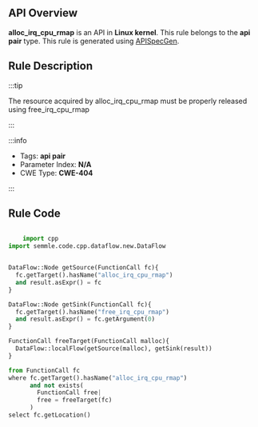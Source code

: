 ---
---


## API Overview
**alloc_irq_cpu_rmap** is an API in **Linux kernel**. This rule belongs to the **api pair** type. This rule is generated using [APISpecGen](../../tools/APISpecGen).
## Rule Description

:::tip

The resource acquired by alloc_irq_cpu_rmap must be properly released using free_irq_cpu_rmap

:::

:::info

- Tags: **api pair**
- Parameter Index: **N/A**
- CWE Type: **CWE-404**

:::

## Rule Code
```python

    import cpp
import semmle.code.cpp.dataflow.new.DataFlow


DataFlow::Node getSource(FunctionCall fc){
  fc.getTarget().hasName("alloc_irq_cpu_rmap")
  and result.asExpr() = fc
}

DataFlow::Node getSink(FunctionCall fc){
  fc.getTarget().hasName("free_irq_cpu_rmap")
  and result.asExpr() = fc.getArgument(0)
}

FunctionCall freeTarget(FunctionCall malloc){
  DataFlow::localFlow(getSource(malloc), getSink(result))
}

from FunctionCall fc
where fc.getTarget().hasName("alloc_irq_cpu_rmap")
      and not exists(
        FunctionCall free| 
        free = freeTarget(fc)
      )
select fc.getLocation()

    
```